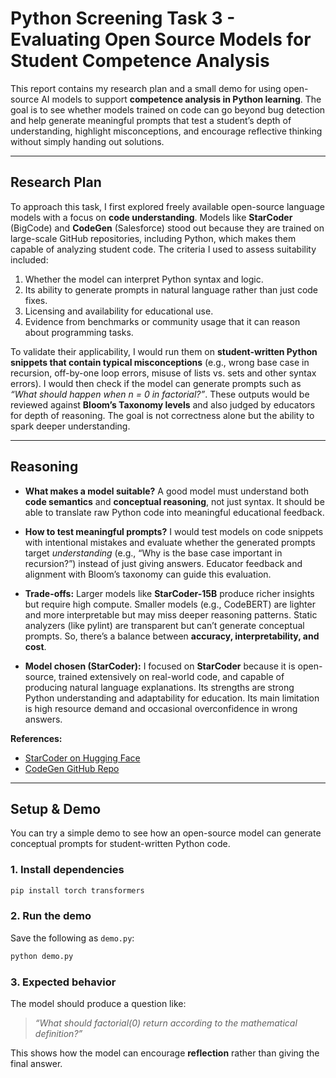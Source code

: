 # Python Screening Task 3 - Evaluating Open Source Models for Student Competence Analysis

This report contains my research plan and a small demo for using open-source AI models to support **competence analysis in Python learning**. The goal is to see whether models trained on code can go beyond bug detection and help generate meaningful prompts that test a student’s depth of understanding, highlight misconceptions, and encourage reflective thinking without simply handing out solutions.

---

## Research Plan

To approach this task, I first explored freely available open-source language models with a focus on **code understanding**. Models like **StarCoder** (BigCode) and **CodeGen** (Salesforce) stood out because they are trained on large-scale GitHub repositories, including Python, which makes them capable of analyzing student code. The criteria I used to assess suitability included:

1. Whether the model can interpret Python syntax and logic.
2. Its ability to generate prompts in natural language rather than just code fixes.
3. Licensing and availability for educational use.
4. Evidence from benchmarks or community usage that it can reason about programming tasks.

To validate their applicability, I would run them on **student-written Python snippets that contain typical misconceptions** (e.g., wrong base case in recursion, off-by-one loop errors, misuse of lists vs. sets and other syntax errors). I would then check if the model can generate prompts such as *“What should happen when n = 0 in factorial?”*. These outputs would be reviewed against **Bloom’s Taxonomy levels** and also judged by educators for depth of reasoning. The goal is not correctness alone but the ability to spark deeper understanding.

---

## Reasoning

- **What makes a model suitable?**
  A good model must understand both **code semantics** and **conceptual reasoning**, not just syntax. It should be able to translate raw Python code into meaningful educational feedback.

- **How to test meaningful prompts?**
  I would test models on code snippets with intentional mistakes and evaluate whether the generated prompts target *understanding* (e.g., “Why is the base case important in recursion?”) instead of just giving answers. Educator feedback and alignment with Bloom’s taxonomy can guide this evaluation.

- **Trade-offs:**
  Larger models like **StarCoder-15B** produce richer insights but require high compute. Smaller models (e.g., CodeBERT) are lighter and more interpretable but may miss deeper reasoning patterns. Static analyzers (like pylint) are transparent but can’t generate conceptual prompts. So, there’s a balance between **accuracy, interpretability, and cost**.

- **Model chosen (StarCoder):**
  I focused on **StarCoder** because it is open-source, trained extensively on real-world code, and capable of producing natural language explanations. Its strengths are strong Python understanding and adaptability for education. Its main limitation is high resource demand and occasional overconfidence in wrong answers.

**References:**

* [StarCoder on Hugging Face](https://huggingface.co/bigcode/starcoder)
* [CodeGen GitHub Repo](https://github.com/salesforce/CodeGen)

---

## Setup & Demo

You can try a simple demo to see how an open-source model can generate conceptual prompts for student-written Python code.

### 1. Install dependencies

```bash
pip install torch transformers
```

### 2. Run the demo

Save the following as `demo.py`:

```python
python demo.py
```

### 3. Expected behavior

The model should produce a question like:

> *“What should factorial(0) return according to the mathematical definition?”*

This shows how the model can encourage **reflection** rather than giving the final answer.
